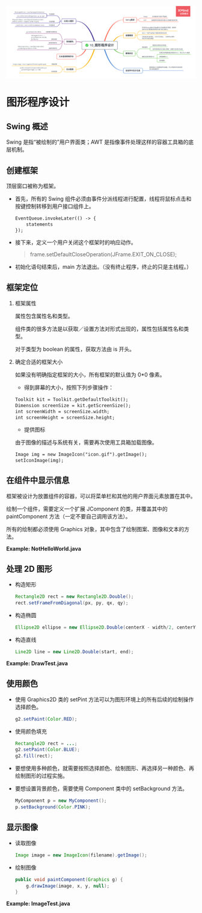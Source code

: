 ![图形程序设计](../resources/images/10_图形程序设计.png)

# 图形程序设计

## Swing 概述

Swing 是指“被绘制的”用户界面类；AWT 是指像事件处理这样的容器工具箱的底层机制。

## 创建框架

顶层窗口被称为框架。

-   首先，所有的 Swing 组件必须由事件分派线程进行配置，线程将鼠标点击和按键控制转移到用户接口组件上。

    ```
    EventQueue.invokeLater(() -> {
        statements
    });
    ```

-   接下来，定义一个用户关闭这个框架时的响应动作。

    > frame.setDefaultCloseOperation(JFrame.EXIT_ON_CLOSE);

-   初始化语句结束后，main 方法退出。（没有终止程序，终止的只是主线程。）

## 框架定位

1. 框架属性

    属性包含属性名和类型。

    组件类的很多方法是以获取／设置方法对形式出现的，属性包括属性名和类型。

    对于类型为 boolean 的属性，获取方法由 is 开头。

2. 确定合适的框架大小

    如果没有明确指定框架的大小，所有框架的默认值为 0\*0 像素。

    - 得到屏幕的大小，按照下列步骤操作：

    ```
    Toolkit kit = Toolkit.getDefaultToolkit();
    Dimension screenSize = kit.getScreenSize();
    int screenWidth = screenSize.width;
    int screenHeight = screenSize.height;
    ```

    - 提供图标

    由于图像的描述与系统有关，需要再次使用工具箱加载图像。

    ```
    Image img = new ImageIcon("icon.gif").getImage();
    setIconImage(img);
    ```

## 在组件中显示信息

框架被设计为放置组件的容器，可以将菜单栏和其他的用户界面元素放置在其中。

绘制一个组件，需要定义一个扩展 JComponent 的类，并覆盖其中的 paintComponent 方法（一定不要自己调用该方法）。

所有的绘制都必须使用 Graphics 对象，其中包含了绘制图案、图像和文本的方法。

**Example: NotHelloWorld.java**

## 处理 2D 图形

-   构造矩形

    ```java
    Rectangle2D rect = new Rectangle2D.Double();
    rect.setFrameFromDiagonal(px, py, qx, qy);
    ```

-   构造椭圆

    ```java
    Ellipse2D ellipse = new Ellipse2D.Double(centerX - width/2, centerY - height/2, width, height);
    ```

-   构造直线

    ```java
    Line2D line = new Line2D.Double(start, end);
    ```

**Example: DrawTest.java**

## 使用颜色

-   使用 Graphics2D 类的 setPint 方法可以为图形环境上的所有后续的绘制操作选择颜色。

    ```java
    g2.setPaint(Color.RED);
    ```

-   使用颜色填充

    ```java
    Rectangle2D rect = ...;
    g2.setPaint(Color.BLUE);
    g2.fill(rect);
    ```

-   要想使用多种颜色，就需要按照选择颜色、绘制图形、再选择另一种颜色、再绘制图形的过程实施。

-   要想设置背景颜色，需要使用 Component 类中的 setBackground 方法。

    ```java
    MyComponent p = new MyComponent();
    p.setBackground(Color.PINK);
    ```

## 显示图像

-   读取图像

    ```java
    Image image = new ImageIcon(filename).getImage();
    ```

-   绘制图像

    ```java
    public void paintComponent(Graphics g) {
        g.drawImage(image, x, y, null);
    }
    ```

**Example: ImageTest.java**

